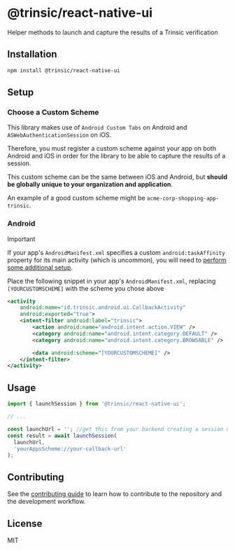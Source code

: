# @trinsic/react-native-ui

Helper methods to launch and capture the results of a Trinsic verification

## Installation

```sh
npm install @trinsic/react-native-ui
```

## Setup
### Choose a Custom Scheme

This library makes use of `Android Custom Tabs` on Android and `ASWebAuthenticationSession` on iOS.

Therefore, you must register a custom scheme against your app on both Android and iOS in order for the library to be able to capture the results of a session.

This custom scheme can be the same between iOS and Android, but **should be globally unique to your organization and application**.

An example of a good custom scheme might be `acme-corp-shopping-app-trinsic`.

### Android

> [!IMPORTANT]  
> If your app's `AndroidManifest.xml` specifies a custom `android:taskAffinity` property for its main activity (which is uncommon), you will need to [perform some additional setup](https://github.com/trinsic-id/sdk-android-ui#3-optional-setup-task-affinity).

Place the following snippet in your app's `AndroidManifest.xml`, replacing `[YOURCUSTOMSCHEME]` with the scheme you chose above

```xml
<activity
    android:name="id.trinsic.android.ui.CallbackActivity"
    android:exported="true">
    <intent-filter android:label="trinsic">
        <action android:name="android.intent.action.VIEW" />
        <category android:name="android.intent.category.DEFAULT" />
        <category android:name="android.intent.category.BROWSABLE" />

        <data android:scheme="[YOURCUSTOMSCHEME]" />
    </intent-filter>
</activity>
```

## Usage

```js
import { launchSession } from '@trinsic/react-native-ui';

// ...

const launchUrl = ''; //get this from your backend creating a session using the createSession API
const result = await launchSession(
  launchUrl,
  'yourAppsScheme://your-callback-url'
);
```

## Contributing

See the [contributing guide](CONTRIBUTING.md) to learn how to contribute to the repository and the development workflow.

## License

MIT
